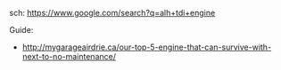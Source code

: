 sch: https://www.google.com/search?q=alh+tdi+engine

Guide:
- http://mygarageairdrie.ca/our-top-5-engine-that-can-survive-with-next-to-no-maintenance/
